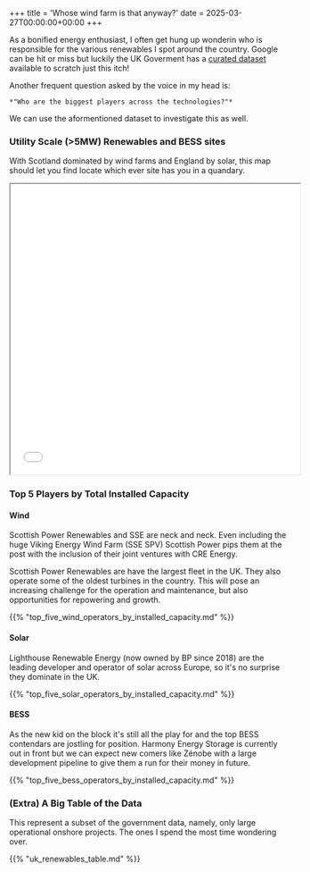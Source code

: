 +++
title = 'Whose wind farm is that anyway?'
date = 2025-03-27T00:00:00+00:00
+++

As a bonified energy enthusiast, I often get hung up wonderin who is responsible for the various renewables I spot around the country. Google can be hit or miss but luckily the UK Goverment has a [curated dataset](https://www.gov.uk/government/publications/renewable-energy-planning-database-monthly-extract) available to scratch just this itch!

Another frequent question asked by the voice in my head is: 

    *"Who are the biggest players across the technologies?"*

We can use the aformentioned dataset to investigate this as well.

### Utility Scale (>5MW) Renewables and BESS sites
With Scotland dominated by wind farms and England by solar, this map should let you find locate which ever site has you in a quandary.

<iframe src = "uk_renewables_map.html" width=520 height=520></iframe>

### Top 5 Players by Total Installed Capacity
#### Wind
Scottish Power Renewables and SSE are neck and neck. Even including the huge Viking Energy Wind Farm (SSE SPV) Scottish Power pips them at the post with the inclusion of their joint ventures with CRE Energy.

Scottish Power Renewables are have the largest fleet in the UK. They also operate some of the oldest turbines in the country. This will pose an increasing challenge for the operation and maintenance, but also opportunities for repowering and growth.

{{% "top_five_wind_operators_by_installed_capacity.md" %}}

#### Solar
Lighthouse Renewable Energy (now owned by BP since 2018) are the leading developer and operator of solar across Europe, so it's no surprise they dominate in the UK.

{{% "top_five_solar_operators_by_installed_capacity.md" %}}

#### BESS
As the new kid on the block it's still all the play for and the top BESS contendars are jostling for position. Harmony Energy Storage is currently out in front but we can expect new comers like Zénobe with a large development pipeline to give them a run for their money in future.

{{% "top_five_bess_operators_by_installed_capacity.md" %}}

### (Extra) A Big Table of the Data
This represent a subset of the government data, namely, only large operational onshore projects. The ones I spend the most time wondering over.

{{% "uk_renewables_table.md" %}}